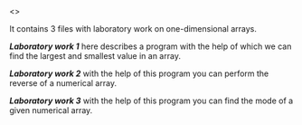 <<The repository is made via Git>>

It contains 3 files with laboratory work on one-dimensional arrays. 

***Laboratory work 1*** 
here describes a program with the help of which we can find the 
largest and smallest value in an array. 

***Laboratory work 2*** 
with the help of this program you can perform the reverse of 
a numerical array. 

***Laboratory work 3***
with the help of this program you can find the mode of 
a given numerical array.

